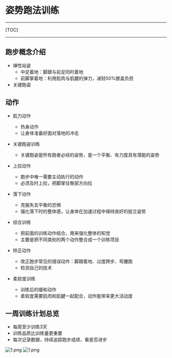 # 姿势跑法训练

***
[TOC]
***
## 跑步概念介绍
* 弹性站姿
    * 中足着地：脚跟与前足同时着地
    * 前脚掌着地：利用肌肉与肌腱的弹力，减轻50%膝盖负担
* 关键跑姿

## 动作
* 肌力动作
    * 热身动作
    * 让身体准备好面对落地的冲击

* 关键跑姿训练
    * 关键跑姿是所有跑者必经的姿势，是一个平衡、有力度具有潜能的姿势

* 上拉动作
    * 跑步中唯一需要主动执行的动作
    * 必须及时上拉，把脚掌往臀部方向拉

* 落下动作
    * 克服失去平衡的恐惧
    * 强化落下时的整体感，让身体在加速过程中保持良好的挺立姿势

* 综合训练
    * 把前面的训练动作结合，用来强化整体的知觉
    * 主要是把不同类别的两个动作整合成一个训练项目

* 矫正动作
    * 改正跑步常见的错误动作：脚跟着地、过度跨步、弯腰跑
    * 检测自己的技术

* 柔软度训练
    * 训练后的缓和动作
    * 柔软度需要肌肉和肌腱一起配合，动作能带来更大活动度

## 一周训练计划总览
* 每周至少训练3天
* 训练品质比训练量更重要
* 每次记录数据，持续追踪跑步成绩，看是否进步

![1.png](https://upload-images.jianshu.io/upload_images/22096293-3bec9c672e69126f.png?imageMogr2/auto-orient/strip%7CimageView2/2/w/1240)
![1.png](/home/fern/Documents/图片/1.png)
